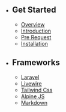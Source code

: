 - ## Get Started

    - [Overview](/{{route}}/{{version}}/overview)
    - [Introduction](/{{route}}/{{version}}/introduction)
    - [Pre Request](/{{route}}/{{version}}/prerequest)
    - [Installation](/{{route}}/{{version}}/installation)


- ## Frameworks
    - [Laravel](/{{route}}/{{version}}/framework/laravel)
    - [Livewire](/{{route}}/{{version}}/framework/livewire)
    - [Tailwind Css](/{{route}}/{{version}}/framework/tailwindcss)
    - [Alpine JS](/{{route}}/{{version}}/framework/alpinejs)
    - [Markdown](/{{route}}/{{version}}/framework/markdown)
